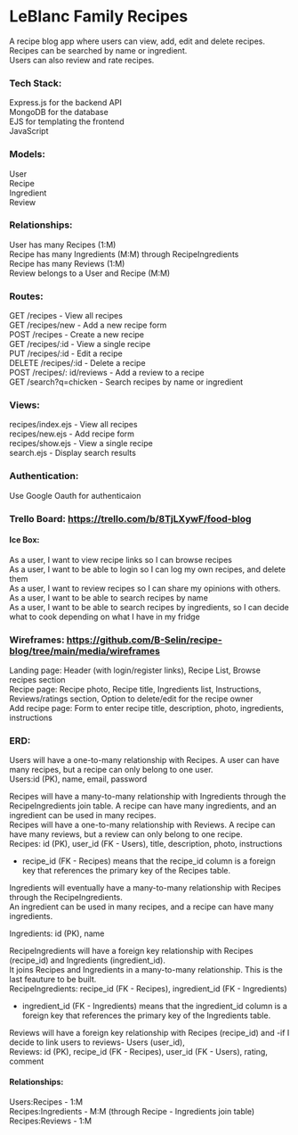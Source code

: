 # LeBlanc Family Recipes

A recipe blog app where users can view, add, edit and delete recipes.<br>
Recipes can be searched by name or ingredient.<br>
Users can also review and rate recipes.<br>

### Tech Stack:

Express.js for the backend API<br>
MongoDB for the database<br>
EJS for templating the frontend<br>
JavaScript<br>

### Models:

User<br>
Recipe<br>
Ingredient<br>
Review<br>

### Relationships:

User has many Recipes (1:M)<br>
Recipe has many Ingredients (M:M) through RecipeIngredients<br>
Recipe has many Reviews (1:M)<br>
Review belongs to a User and Recipe (M:M)<br>

### Routes:

GET /recipes - View all recipes<br>
GET /recipes/new - Add a new recipe form<br>
POST /recipes - Create a new recipe<br>
GET /recipes/:id - View a single recipe<br>
PUT /recipes/:id - Edit a recipe<br>
DELETE /recipes/:id - Delete a recipe<br>
POST /recipes/: id/reviews - Add a review to a recipe<br>
GET /search?q=chicken - Search recipes by name or ingredient<br>

### Views:

recipes/index.ejs - View all recipes<br>
recipes/new.ejs - Add recipe form<br>
recipes/show.ejs - View a single recipe<br>
search.ejs - Display search results<br>

### Authentication:

Use Google Oauth for authenticaion

### Trello Board: https://trello.com/b/8TjLXywF/food-blog

#### Ice Box:

As a user, I want to view recipe links so I can browse recipes<br>
As a user, I want to be able to login so I can log my own recipes, and delete them<br>
As a user, I want to review recipes so I can share my opinions with others.<br>
As a user, I want to be able to search recipes by name<br>
As a user, I want to be able to search recipes by ingredients, so I can decide what to cook depending on what I have in my fridge<br>

### Wireframes: https://github.com/B-Selin/recipe-blog/tree/main/media/wireframes

Landing page: Header (with login/register links), Recipe List, Browse recipes section<br>
Recipe page: Recipe photo, Recipe title, Ingredients list, Instructions, Reviews/ratings section, Option to delete/edit for the recipe owner<br>
Add recipe page: Form to enter recipe title, description, photo, ingredients, instructions<br>

### ERD:

Users will have a one-to-many relationship with Recipes. A user can have many recipes, but a recipe can only belong to one user.<br>
Users:id (PK), name, email, password<br>

Recipes will have a many-to-many relationship with Ingredients through the RecipeIngredients join table. A recipe can have many ingredients, and an ingredient can be used in many recipes.<br>
Recipes will have a one-to-many relationship with Reviews. A recipe can have many reviews, but a review can only belong to one recipe.<br>
Recipes: id (PK), user_id (FK - Users), title, description, photo, instructions<br>

- recipe_id (FK - Recipes) means that the recipe_id column is a foreign key that references the primary key of the Recipes table.<br>

Ingredients will eventually have a many-to-many relationship with Recipes through the RecipeIngredients.<br>
An ingredient can be used in many recipes, and a recipe can have many ingredients.<br>

Ingredients: id (PK), name<br>

RecipeIngredients will have a foreign key relationship with Recipes (recipe_id) and Ingredients (ingredient_id).<br>
It joins Recipes and Ingredients in a many-to-many relationship. This is the last feauture to be built.<br>
RecipeIngredients: recipe_id (FK - Recipes), ingredient_id (FK - Ingredients)<br>

- ingredient_id (FK - Ingredients) means that the ingredient_id column is a foreign key that references the primary key of the Ingredients table.<br>

Reviews will have a foreign key relationship with Recipes (recipe_id) and -if I decide to link users to reviews- Users (user_id),<br>
Reviews: id (PK), recipe_id (FK - Recipes), user_id (FK - Users), rating, comment<br>

#### Relationships:

Users:Recipes - 1:M<br>
Recipes:Ingredients - M:M (through Recipe - Ingredients join table)<br>
Recipes:Reviews - 1:M<br>
